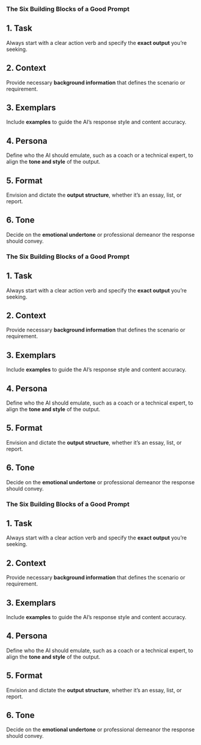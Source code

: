 ### The Six Building Blocks of a Good Prompt


## **1. Task**
Always start with a clear action verb and specify the **exact output** you’re seeking.

## **2. Context**
Provide necessary **background information** that defines the scenario or requirement.

## **3. Exemplars**
Include **examples** to guide the AI’s response style and content accuracy.

## **4. Persona**
Define who the AI should emulate, such as a coach or a technical expert, to align the **tone and style** of the output.

## **5. Format**
Envision and dictate the **output structure**, whether it’s an essay, list, or report.

## **6. Tone**
Decide on the **emotional undertone** or professional demeanor the response should convey.


### The Six Building Blocks of a Good Prompt


## **1. Task**
Always start with a clear action verb and specify the **exact output** you’re seeking.

## **2. Context**
Provide necessary **background information** that defines the scenario or requirement.

## **3. Exemplars**
Include **examples** to guide the AI’s response style and content accuracy.

## **4. Persona**
Define who the AI should emulate, such as a coach or a technical expert, to align the **tone and style** of the output.

## **5. Format**
Envision and dictate the **output structure**, whether it’s an essay, list, or report.

## **6. Tone**
Decide on the **emotional undertone** or professional demeanor the response should convey.


### The Six Building Blocks of a Good Prompt


## **1. Task**
Always start with a clear action verb and specify the **exact output** you’re seeking.

## **2. Context**
Provide necessary **background information** that defines the scenario or requirement.

## **3. Exemplars**
Include **examples** to guide the AI’s response style and content accuracy.

## **4. Persona**
Define who the AI should emulate, such as a coach or a technical expert, to align the **tone and style** of the output.

## **5. Format**
Envision and dictate the **output structure**, whether it’s an essay, list, or report.

## **6. Tone**
Decide on the **emotional undertone** or professional demeanor the response should convey.



